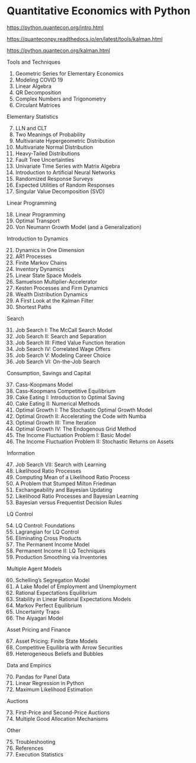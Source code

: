 # Quantitative Economics with Python

https://python.quantecon.org/intro.html

https://quanteconpy.readthedocs.io/en/latest/tools/kalman.html

https://python.quantecon.org/kalman.html

Tools and Techniques

1. Geometric Series for Elementary Economics
2. Modeling COVID 19
3. Linear Algebra
4. QR Decomposition
5. Complex Numbers and Trigonometry
6. Circulant Matrices


Elementary Statistics

7. LLN and CLT
8. Two Meanings of Probability
9. Multivariate Hypergeometric Distribution
10. Multivariate Normal Distribution
11. Heavy-Tailed Distributions
12. Fault Tree Uncertainties
13. Univariate Time Series with Matrix Algebra
14. Introduction to Artificial Neural Networks
15. Randomized Response Surveys
16. Expected Utilities of Random Responses
17. Singular Value Decomposition (SVD)

Linear Programming

18. Linear Programming
19. Optimal Transport
20. Von Neumann Growth Model (and a Generalization)

Introduction to Dynamics

21. Dynamics in One Dimension
22. AR1 Processes
23. Finite Markov Chains
24. Inventory Dynamics
25. Linear State Space Models
26. Samuelson Multiplier-Accelerator
27. Kesten Processes and Firm Dynamics
28. Wealth Distribution Dynamics
29. A First Look at the Kalman Filter
30. Shortest Paths

Search

31. Job Search I: The McCall Search Model
32. Job Search II: Search and Separation
33. Job Search III: Fitted Value Function Iteration
34. Job Search IV: Correlated Wage Offers
35. Job Search V: Modeling Career Choice
36. Job Search VI: On-the-Job Search

Consumption, Savings and Capital

37. Cass-Koopmans Model
38. Cass-Koopmans Competitive Equilibrium
39. Cake Eating I: Introduction to Optimal Saving
40. Cake Eating II: Numerical Methods
41. Optimal Growth I: The Stochastic Optimal Growth Model
42. Optimal Growth II: Accelerating the Code with Numba
43. Optimal Growth III: Time Iteration
44. Optimal Growth IV: The Endogenous Grid Method
45. The Income Fluctuation Problem I: Basic Model
46. The Income Fluctuation Problem II: Stochastic Returns on Assets

Information

47. Job Search VII: Search with Learning
48. Likelihood Ratio Processes
49. Computing Mean of a Likelihood Ratio Process
50. A Problem that Stumped Milton Friedman
51. Exchangeability and Bayesian Updating
52. Likelihood Ratio Processes and Bayesian Learning
53. Bayesian versus Frequentist Decision Rules

LQ Control

54. LQ Control: Foundations
55. Lagrangian for LQ Control
56. Eliminating Cross Products
57. The Permanent Income Model
58. Permanent Income II: LQ Techniques
59. Production Smoothing via Inventories

Multiple Agent Models

60. Schelling’s Segregation Model
61. A Lake Model of Employment and Unemployment
62. Rational Expectations Equilibrium
63. Stability in Linear Rational Expectations Models
64. Markov Perfect Equilibrium
65. Uncertainty Traps
66. The Aiyagari Model

Asset Pricing and Finance

67. Asset Pricing: Finite State Models
68. Competitive Equilibria with Arrow Securities
69. Heterogeneous Beliefs and Bubbles

Data and Empirics

70. Pandas for Panel Data
71. Linear Regression in Python
72. Maximum Likelihood Estimation

Auctions

73. First-Price and Second-Price Auctions
74. Multiple Good Allocation Mechanisms

Other

75. Troubleshooting
76. References
77. Execution Statistics
